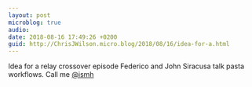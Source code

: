 ```yaml
---
layout: post
microblog: true
audio: 
date: 2018-08-16 17:49:26 +0200
guid: http://ChrisJWilson.micro.blog/2018/08/16/idea-for-a.html
---
```

Idea for a relay crossover episode Federico and John Siracusa talk pasta workflows. Call me [@ismh](https://micro.blog/ismh)
